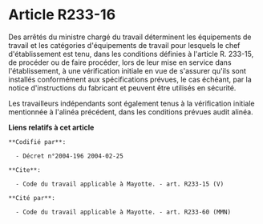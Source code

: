 # Article R233-16

Des arrêtés du ministre chargé du travail déterminent les équipements de travail et les catégories d'équipements de travail
pour lesquels le chef d'établissement est tenu, dans les conditions définies à l'article R. 233-15, de procéder ou de faire
procéder, lors de leur mise en service dans l'établissement, à une vérification initiale en vue de s'assurer qu'ils sont
installés conformément aux spécifications prévues, le cas échéant, par la notice d'instructions du fabricant et peuvent être
utilisés en sécurité. 

Les travailleurs indépendants sont également tenus à la vérification initiale mentionnée à l'alinéa précédent, dans les
conditions prévues audit alinéa.

**Liens relatifs à cet article**

	**Codifié par**:

	  - Décret n°2004-196 2004-02-25

	**Cite**:

	  - Code du travail applicable à Mayotte. - art. R233-15 (V)

	**Cité par**:

	  - Code du travail applicable à Mayotte. - art. R233-60 (MMN)
